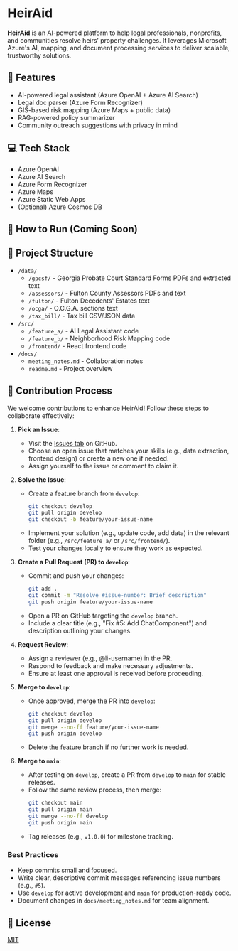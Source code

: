 # HeirAid

**HeirAid** is an AI-powered platform to help legal professionals, nonprofits, and communities resolve heirs’ property challenges. It leverages Microsoft Azure's AI, mapping, and document processing services to deliver scalable, trustworthy solutions.

## 🌟 Features

- AI-powered legal assistant (Azure OpenAI + Azure AI Search)
- Legal doc parser (Azure Form Recognizer)
- GIS-based risk mapping (Azure Maps + public data)
- RAG-powered policy summarizer
- Community outreach suggestions with privacy in mind

## 💻 Tech Stack

- Azure OpenAI
- Azure AI Search
- Azure Form Recognizer
- Azure Maps
- Azure Static Web Apps
- (Optional) Azure Cosmos DB

## 🚀 How to Run (Coming Soon)

## 📁 Project Structure

- `/data/`  
  - `/gpcsf/` - Georgia Probate Court Standard Forms PDFs and extracted text  
  - `/assessors/` - Fulton County Assessors PDFs and text  
  - `/fulton/` - Fulton Decedents' Estates text  
  - `/ocga/` - O.C.G.A. sections text  
  - `/tax_bill/` - Tax bill CSV/JSON data  
- `/src/`  
  - `/feature_a/` - AI Legal Assistant code  
  - `/feature_b/` - Neighborhood Risk Mapping code  
  - `/frontend/` - React frontend code  
- `/docs/`  
  - `meeting_notes.md` - Collaboration notes  
  - `readme.md` - Project overview  

## 🤝 Contribution Process

We welcome contributions to enhance HeirAid! Follow these steps to collaborate effectively:

1. **Pick an Issue**:  
   - Visit the [Issues tab](https://github.com/NoelOsiro/heiraid/issues) on GitHub.  
   - Choose an open issue that matches your skills (e.g., data extraction, frontend design) or create a new one if needed.  
   - Assign yourself to the issue or comment to claim it.

2. **Solve the Issue**:  
   - Create a feature branch from `develop`:  
     ```bash
     git checkout develop
     git pull origin develop
     git checkout -b feature/your-issue-name
     ```
   - Implement your solution (e.g., update code, add data) in the relevant folder (e.g., `/src/feature_a/` or `/src/frontend/`).  
   - Test your changes locally to ensure they work as expected.

3. **Create a Pull Request (PR) to `develop`**:  
   - Commit and push your changes:  
     ```bash
     git add .
     git commit -m "Resolve #issue-number: Brief description"
     git push origin feature/your-issue-name
     ```
   - Open a PR on GitHub targeting the `develop` branch.  
   - Include a clear title (e.g., "Fix #5: Add ChatComponent") and description outlining your changes.

4. **Request Review**:  
   - Assign a reviewer (e.g., @li-username) in the PR.  
   - Respond to feedback and make necessary adjustments.  
   - Ensure at least one approval is received before proceeding.

5. **Merge to `develop`**:  
   - Once approved, merge the PR into `develop`:  
     ```bash
     git checkout develop
     git pull origin develop
     git merge --no-ff feature/your-issue-name
     git push origin develop
     ```
   - Delete the feature branch if no further work is needed.

6. **Merge to `main`**:  
   - After testing on `develop`, create a PR from `develop` to `main` for stable releases.  
   - Follow the same review process, then merge:  
     ```bash
     git checkout main
     git pull origin main
     git merge --no-ff develop
     git push origin main
     ```
   - Tag releases (e.g., `v1.0.0`) for milestone tracking.

### Best Practices
- Keep commits small and focused.
- Write clear, descriptive commit messages referencing issue numbers (e.g., `#5`).
- Use `develop` for active development and `main` for production-ready code.
- Document changes in `docs/meeting_notes.md` for team alignment.

## 📜 License

[MIT](./LICENSE)
